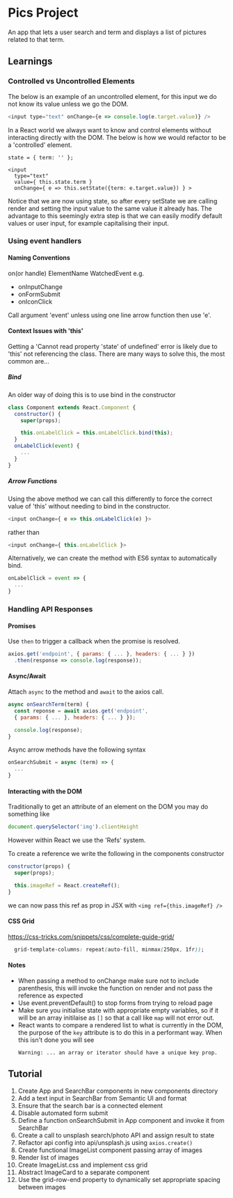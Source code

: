 # Pics Project

An app that lets a user search and term and displays a list of pictures related to that term.

## Learnings

### Controlled vs Uncontrolled Elements

The below is an example of an uncontrolled element, for this input we do not know its value unless we go the DOM.
```javascript
<input type="text" onChange={e => console.log(e.target.value)} />
```
In a React world we always want to know and control elements without interacting directly with the DOM. The below is how we would refactor to be a 'controlled' element.
```javascipt
state = { term: '' };

<input 
  type="text"
  value={ this.state.term }
  onChange={ e => this.setState({term: e.target.value}) } >
```

Notice that we are now using state, so after every setState we are calling render and setting the input value to the same value it already has.
The advantage to this seemingly extra step is that we can easily modify default values or user input, for example capitalising their input.

### Using event handlers

#### Naming Conventions

on(or handle) ElementName WatchedEvent e.g.
- onInputChange
- onFormSubmit
- onIconClick

Call argument 'event' unless using one line arrow function then use 'e'.

#### Context Issues with 'this'

Getting a 'Cannot read property 'state' of undefined' error is likely due to 'this' not referencing the class. There are many ways to solve this, the most common are...

##### Bind

An older way of doing this is to use bind in the constructor

``` javascript
class Component extends React.Component {
  constructor() {
    super(props);

    this.onLabelClick = this.onLabelClick.bind(this);
  }
  onLabelClick(event) {
    ...
  }
}
```

##### Arrow Functions

Using the above method we can call this differently to force the correct value of 'this' without needing to bind in the constructor.

``` javascript
<input onChange={ e => this.onLabelClick(e) }>
``` 
rather than
``` javascript
<input onChange={ this.onLabelClick }>
``` 

Alternatively, we can create the method with ES6 syntax to automatically bind.

``` javascript
onLabelClick = event => {
  ...
}
``` 

### Handling API Responses

#### Promises

Use `then` to trigger a callback when the promise is resolved.

```javascript
axios.get('endpoint', { params: { ... }, headers: { ... } })
  .then(response => console.log(response));
```

#### Async/Await

Attach `async` to the method and `await` to the axios call.

```javascript
async onSearchTerm(term) {
  const reponse = await axios.get('endpoint', 
  { params: { ... }, headers: { ... } });

  console.log(response);
}
```

Async arrow methods have the following syntax
```javascript
onSearchSubmit = async (term) => {
  ...
}
```

#### Interacting with the DOM

Traditionally to get an attribute of an element on the DOM you may do something like
```javascript
document.querySelector('img').clientHeight
```
However within React we use the 'Refs' system.

To create a reference we write the following in the components constructor
```javascript
constructor(props) {
  super(props);

  this.imageRef = React.createRef();
}
```
we can now pass this ref as prop in JSX with `<img ref={this.imageRef} />`

#### CSS Grid

https://css-tricks.com/snippets/css/complete-guide-grid/
```css
  grid-template-columns: repeat(auto-fill, minmax(250px, 1fr));
```

#### Notes

- When passing a method to onChange make sure not to include parenthesis, this will invoke the function on render and not pass the reference as expected
- Use event.preventDefault() to stop forms from trying to reload page
- Make sure you initialise state with appropriate empty variables, so if it will be an array initilaise as `[]` so that a call like `map` will not error out.
- React wants to compare a rendered list to what is currently in the DOM, the purpose of the `key` attribute is to do this in a performant way. When this isn't done you will see
  ```
  Warning: ... an array or iterator should have a unique key prop.
  ```

## Tutorial

1. Create App and SearchBar components in new components directory
2. Add a text input in SearchBar from Semantic UI and format 
3. Ensure that the search bar is a connected element
4. Disable automated form submit 
5. Define a function onSearchSubmit in App component and invoke it from SearchBar
6. Create a call to unsplash search/photo API and assign result to state
7. Refactor api config into api/unsplash.js using `axios.create()`
8. Create functional ImageList component passing array of images
9. Render list of images
10. Create ImageList.css and implement css grid
11. Abstract ImageCard to a separate component
12. Use the grid-row-end property to dynamically set appropriate spacing between images
